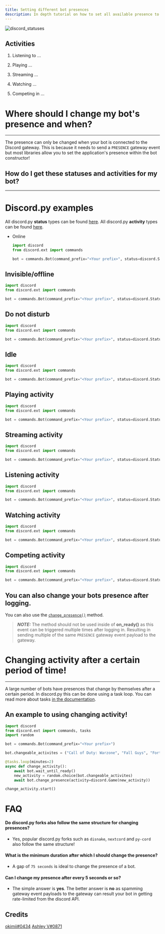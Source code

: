 ```yaml
---
title: Setting different bot presences
description: In depth tutorial on how to set all available presence to your bot!
---
```

![discord_statuses](https://cdn.discordapp.com/attachments/847979818444521582/989739880449994772/unknown.png)

## Activities
1. Listening to ...

2. Playing ...

3. Streaming ...

4. Watching ...

5. Competing in ...



# Where should I change my bot's presence and when?

---

The presence can only be changed when your bot is connected to the Discord gateway. This is because it needs to send a `PRESENCE` gateway event but most libraries allow you to set the application's presence within the bot constructor!

## How do I get these statuses and activities for my bot?

---

Discord.py examples
=======
All discord.py **status** types can be found [here](https://discordpy.readthedocs.io/en/stable/api.html?highlight=status#discord.Status). All discord.py **activity** types can be found [here](https://discordpy.readthedocs.io/en/stable/api.html?highlight=discord%20activity#discord.ActivityType).

- Online
    ```py
    import discord
    from discord.ext import commands

    bot = commands.Bot(command_prefix="<Your prefix>", status=discord.Status.online)
    ```

Invisible/offline
-----
```py
import discord
from discord.ext import commands

bot = commands.Bot(command_prefix="<Your prefix>", status=discord.Status.invisible)
```

Do not disturb
-----
```py
import discord
from discord.ext import commands

bot = commands.Bot(command_prefix="<Your prefix>", status=discord.Status.dnd)
```
Idle
-----
```py
import discord
from discord.ext import commands

bot = commands.Bot(command_prefix="<Your prefix>", status=discord.Status.idle)
```
Playing activity
-----
```py
import discord
from discord.ext import commands

bot = commands.Bot(command_prefix="<Your prefix>", status=discord.Status.online, activity=discord.Game(name="with wumpus"))
```
Streaming activity
-----
```py
import discord
from discord.ext import commands

bot = commands.Bot(command_prefix="<Your prefix>", status=discord.Status.online, activity=discord.Streaming(name="Wumpus Stream", url="the streams url"))
```

Listening activity
-----
```py
import discord
from discord.ext import commands

bot = commands.Bot(command_prefix="<Your prefix>", status=discord.Status.online, activity=discord.Activity(type=discord.ActivityType.listening, name="The wumpus song"))
```

Watching activity
-----
```py
import discord
from discord.ext import commands

bot = commands.Bot(command_prefix="<Your prefix>", status=discord.Status.online, activity=discord.Activity(type=discord.ActivityType.watching, name="The wumpus movie"))
```

Competing activity
-----
```py
import discord
from discord.ext import commands

bot = commands.Bot(command_prefix="<Your prefix>", status=discord.Status.online, activity=discord.Activity(type=discord.ActivityType.competing, name="The wumpus competition"))
```

You can also change your bots presence after logging.
-----
You can also use the [`change_presence()`](https://discordpy.readthedocs.io/en/latest/ext/commands/api.html?highlight=bot#discord.ext.commands.Bot.change_presence) method.

> **_NOTE:_** The method should not be used inside of **on_ready()** as this event can be triggered multiple times after logging in. Resulting in sending multiple of the same `PRESENCE` gateway event payload to the gateway.

# Changing activity after a certain period of time!

---

A large number of bots have presences that change by themselves after a certain period. In discord.py this can be done using a task loop. You can read more about tasks [in the documentation](https://discordpy.readthedocs.io/en/latest/ext/tasks/index.html).

## An example to using changing activity!

```python
import discord
from discord.ext import commands, tasks
import random

bot = commands.Bot(command_prefix="<Your prefix>")

bot.changeable_activites = ("Call of Duty: Warzone", "Fall Guys", "Fortnite", "Call of Duty: Black Ops IV", "Sea of Thieves", "League of Legends", "Valorant")

@tasks.loop(minutes=2)
async def change_activity():
    await bot.wait_until_ready()
    new_activity = random.choice(bot.changeable_activites)
    await bot.change_presence(activity=discord.Game(new_activity))

change_activity.start()
```

# FAQ

#### Do discord.py forks also follow the same structure for changing presences?
- Yes, popular discord.py forks such as `disnake`, `nextcord` and `py-cord` also follow the same structure!

#### What is the minimum duration after which I should change the presence?
- A gap of `75 seconds` is ideal to change the presence of a bot.

#### Can I change my presence after every 5 seconds or so?
- The simple answer is **yes**. The better answer is **no** as spamming gateway event payloads to the gateway can result your bot in getting rate-limited from the discord API.

Credits
-----
[okimii#0434](https://discord.com/users/637458038915203127)
[Ashley V#0871](https://discord.com/users/925079016174682213)
